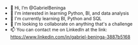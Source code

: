 - 👋 Hi, I’m @GabrielBeninga
- 👀 I'm interested in learning Python, BI, and data analysis
- 🌱 I'm currently learning BI, Python and SQL
- 💞️ I'm looking to collaborate on anything that's a challenge
- 📫 You can contact me on LinkedIn at the link: https://www.linkedin.com/in/gabriel-beninga-3887b5168


<!---
GabrieBeninga/GabrieBeninga is a ✨ special ✨ repository because its `README.md` (this file) appears on your GitHub profile.
You can click the Preview link to take a look at your changes.
--->
